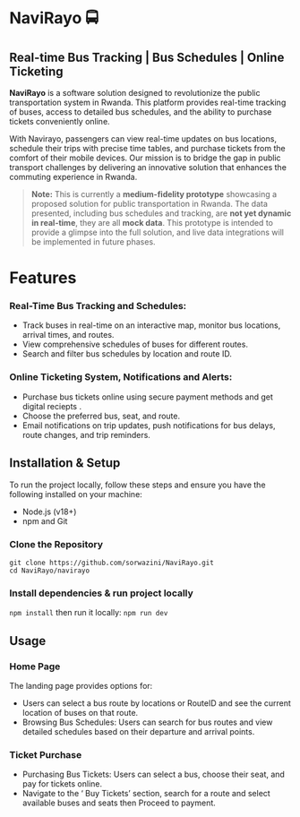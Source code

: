 # NaviRayo 🚍
## Real-time Bus Tracking | Bus Schedules | Online Ticketing
**NaviRayo** is a software solution designed to revolutionize the public transportation system in Rwanda. This platform provides real-time tracking of buses, access to detailed bus schedules, and the ability to purchase tickets conveniently online.  
  
With Navirayo, passengers can view real-time updates on bus locations, schedule their trips with precise time tables, and purchase tickets from the comfort of their mobile devices. Our mission is to bridge the gap in public transport challenges by delivering an innovative solution that enhances the commuting experience in Rwanda.

> **Note:** This is currently a **medium-fidelity prototype** showcasing a proposed solution for public transportation in Rwanda. The data presented, including bus schedules and tracking, are **not yet dynamic in real-time**, they are all **mock data**. This prototype is intended to provide a glimpse into the full solution, and live data integrations will be implemented in future phases. 
# Features  
### Real-Time Bus Tracking and Schedules:

- Track buses in real-time on an interactive map, monitor bus locations, arrival times, and routes. 
- View comprehensive schedules of buses for different routes.
- Search and filter bus schedules by location and route ID.
### Online Ticketing System, Notifications and Alerts:  
- Purchase bus tickets online using secure payment methods and get digital reciepts .
- Choose the preferred bus, seat, and route.
- Email notifications on trip updates, push notifications for bus delays, route changes, and trip reminders.
## Installation & Setup  
To run the project locally, follow these steps and ensure you have the following installed on your machine:  
- Node.js (v18+)
- npm and Git
### Clone the Repository  
```
git clone https://github.com/sorwazini/NaviRayo.git
cd NaviRayo/navirayo
```
### Install dependencies & run project locally  
```npm install```  then run it locally: ```npm run dev```   
## Usage  
### Home Page
The landing page provides options for:  
- Users can select a bus route by locations or RouteID and see the current location of buses on that route.
- Browsing Bus Schedules: Users can search for bus routes and view detailed schedules based on their departure and arrival points.
### Ticket Purchase
- Purchasing Bus Tickets: Users can select a bus, choose their seat, and pay for tickets online.
- Navigate to the ‘ Buy Tickets’ section, search for a route
and select available buses and seats then Proceed to payment.
